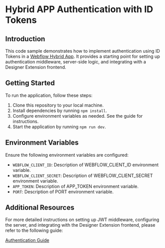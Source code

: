 # Hybrid APP Authentication with ID Tokens

## Introduction
This code sample demonstrates how to implement authentication using ID Tokens in a [Webflow Hybrid App](https://docs.developers.webflow.com/data/docs/hybrid-apps). It provides a starting point for setting up authentication middleware, server-side logic, and integrating with a Designer Extension frontend.

## Getting Started
To run the application, follow these steps:

1. Clone this repository to your local machine.
2. Install dependencies by running `npm install`.
3. Configure environment variables as needed. See the guide for instructions.
4. Start the application by running `npm run dev`.

## Environment Variables
Ensure the following environment variables are configured:

- `WEBFLOW_CLIENT_ID`: Description of WEBFLOW_CLIENT_ID environment variable.
- `WEBFLOW_CLIENT_SECRET`: Description of WEBFLOW_CLIENT_SECRET environment variable.
- `APP_TOKEN`: Description of APP_TOKEN environment variable.
- `PORT`: Description of PORT environment variable.

## Additional Resources
For more detailed instructions on setting up JWT middleware, configuring the server, and integrating with the Designer Extension frontend, please refer to the following guide:

[Authentication Guide](https://teal-biscotti-e6017a.netlify.app/)
